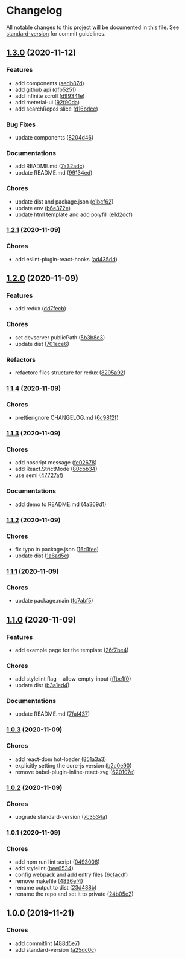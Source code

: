 # Changelog

All notable changes to this project will be documented in this file. See [standard-version](https://github.com/conventional-changelog/standard-version) for commit guidelines.

## [1.3.0](https://github.com/YuCJ/react-static-site-template/compare/v1.2.1...v1.3.0) (2020-11-12)


### Features

* add components ([aedb87d](https://github.com/YuCJ/react-static-site-template/commit/aedb87d4d3deb520554d3a28f678d9696fb6f523))
* add github api ([dfb5251](https://github.com/YuCJ/react-static-site-template/commit/dfb5251cf4a48b49311dad3f1b5c430d1821977f))
* add infinite scroll ([d99341e](https://github.com/YuCJ/react-static-site-template/commit/d99341ef6b671eab3d52019facefed5adadc30eb))
* add meterial-ui ([92f90da](https://github.com/YuCJ/react-static-site-template/commit/92f90daa8c2c666d9ee639ccf0d335e7ce644d27))
* add searchRepos slice ([d16bdce](https://github.com/YuCJ/react-static-site-template/commit/d16bdce0785f687e53ad19ac7147ab4660ba4100))


### Bug Fixes

* update components ([8204d46](https://github.com/YuCJ/react-static-site-template/commit/8204d46339fe09e9222045252326e3ea1a88f5dc))


### Documentations

* add README.md ([7a32adc](https://github.com/YuCJ/react-static-site-template/commit/7a32adc038d3d02c52bf2e7c3ee6fb6d547f79d9))
* update README.md ([99134ed](https://github.com/YuCJ/react-static-site-template/commit/99134ed37c7a5a31627563397007d55303017eac))


### Chores

* update dist and package.json ([c1bcf62](https://github.com/YuCJ/react-static-site-template/commit/c1bcf62ab3d5423f12e2190ebcbccb54cd625521))
* update env ([b6e372e](https://github.com/YuCJ/react-static-site-template/commit/b6e372e3d7cb37370a5d9591eb0e32351d681268))
* update html template and add polyfill ([e1d2dcf](https://github.com/YuCJ/react-static-site-template/commit/e1d2dcfdd5bbd044cf863fd2f88d34becee772e4))

### [1.2.1](https://github.com/YuCJ/react-static-site-template/compare/v1.2.0...v1.2.1) (2020-11-09)


### Chores

* add eslint-plugin-react-hooks ([ad435dd](https://github.com/YuCJ/react-static-site-template/commit/ad435dd3ab3ae4754862a46a43e5df0abef21f48))

## [1.2.0](https://github.com/YuCJ/react-static-site-template/compare/v1.1.4...v1.2.0) (2020-11-09)


### Features

* add redux ([dd7fecb](https://github.com/YuCJ/react-static-site-template/commit/dd7fecb0f54d281991f03878479d00445b3e5906))


### Chores

* set devserver publicPath ([5b3b8e3](https://github.com/YuCJ/react-static-site-template/commit/5b3b8e38ab19cd7b1e74ac2a8da896e7889b41f5))
* update dist ([701ece6](https://github.com/YuCJ/react-static-site-template/commit/701ece6e0d9bf9211a7da0a39f336db1212e630e))


### Refactors

* refactore files structure for redux ([8295a92](https://github.com/YuCJ/react-static-site-template/commit/8295a925d4d1f99341ba51c00c7d16a6283b4c1e))

### [1.1.4](https://github.com/YuCJ/react-static-site-template/compare/v1.1.3...v1.1.4) (2020-11-09)


### Chores

* prettierignore CHANGELOG.md ([6c98f2f](https://github.com/YuCJ/react-static-site-template/commit/6c98f2f052699784b857be80e2b702c8b8aa7f68))

### [1.1.3](https://github.com/YuCJ/react-static-site-template/compare/v1.1.2...v1.1.3) (2020-11-09)


### Chores

* add noscript message ([fe02678](https://github.com/YuCJ/react-static-site-template/commit/fe02678496f97bee2a39fe356578dce694338464))
* add React.StrictMode ([80cbb34](https://github.com/YuCJ/react-static-site-template/commit/80cbb344050da6f96cc89679be69b4dce9d5c411))
* use semi ([47727af](https://github.com/YuCJ/react-static-site-template/commit/47727aff66f3bd34cb7f1a4240e70ec7385374cf))


### Documentations

* add demo to README.md ([4a369d1](https://github.com/YuCJ/react-static-site-template/commit/4a369d103456235a642ce4386bc221441461cc1f))

### [1.1.2](https://github.com/YuCJ/react-static-site-template/compare/v1.1.1...v1.1.2) (2020-11-09)

### Chores

- fix typo in package.json ([16d1fee](https://github.com/YuCJ/react-static-site-template/commit/16d1feebb7123064030aad5d16b855043a120709))
- update dist ([1a6ad5e](https://github.com/YuCJ/react-static-site-template/commit/1a6ad5e3f468cfa59a30516d1cf935c9a28543f7))

### [1.1.1](https://github.com/YuCJ/react-static-site-template/compare/v1.1.0...v1.1.1) (2020-11-09)

### Chores

- update package.main ([fc7abf5](https://github.com/YuCJ/react-static-site-template/commit/fc7abf5562664068699575f5380751d42cb37257))

## [1.1.0](https://github.com/YuCJ/react-static-site-template/compare/v1.0.3...v1.1.0) (2020-11-09)

### Features

- add example page for the template ([26f7be4](https://github.com/YuCJ/react-static-site-template/commit/26f7be4abc346106e99ececb38e92e39d688be3a))

### Chores

- add stylelint flag --allow-empty-input ([ffbc1f0](https://github.com/YuCJ/react-static-site-template/commit/ffbc1f0fd587b151c5ca02c076d916fa9bb8dbe4))
- update dist ([b3a1ed4](https://github.com/YuCJ/react-static-site-template/commit/b3a1ed4d4d101419f5fb69931f22883c5ead250f))

### Documentations

- update README.md ([7faf437](https://github.com/YuCJ/react-static-site-template/commit/7faf43752a89ff7fe37ea13f2905a0d4d4694109))

### [1.0.3](https://github.com/YuCJ/react-static-site-template/compare/v1.0.2...v1.0.3) (2020-11-09)

### Chores

- add react-dom hot-loader ([851a3a3](https://github.com/YuCJ/react-static-site-template/commit/851a3a38df186b58e5e4bf0db9fb2438271904cf))
- explicitly setting the core-js version ([b2c0e90](https://github.com/YuCJ/react-static-site-template/commit/b2c0e90d8f84c5345ef8d33544972237ace13257))
- remove babel-plugin-inline-react-svg ([620107e](https://github.com/YuCJ/react-static-site-template/commit/620107e71b52cee95dc900d468dc2a0d6c517666))

### [1.0.2](https://github.com/YuCJ/react-static-site-template/compare/v1.0.1...v1.0.2) (2020-11-09)

### Chores

- upgrade standard-version ([7c3534a](https://github.com/YuCJ/react-static-site-template/commit/7c3534afc046d57765838beeb3159152b146a0a1))

### 1.0.1 (2020-11-09)

### Chores

- add npm run lint script ([0493006](https://github.com/YuCJ/react-static-site-template/commit/0493006bae5e96c3297b1e4c3c9930406ca6337f))
- add stylelint ([bee6534](https://github.com/YuCJ/react-static-site-template/commit/bee65340212405a4b6f10ec83cc000143a02d061))
- config webpack and add entry files ([6cfacdf](https://github.com/YuCJ/react-static-site-template/commit/6cfacdf2176e199abd21f6d78c93f12638f993f8))
- remove makefile ([4836ef4](https://github.com/YuCJ/react-static-site-template/commit/4836ef4902024c5226ae6a6cadabbe39386a6220))
- rename output to dist ([23d488b](https://github.com/YuCJ/react-static-site-template/commit/23d488bb63579753262b1747ef45eb57bd368b65))
- rename the repo and set it to private ([24b05e2](https://github.com/YuCJ/react-static-site-template/commit/24b05e25988585ff00dc089b235d14e1e1392049))

## 1.0.0 (2019-11-21)

### Chores

- add commitlint ([488d5e7](https://github.com/YuCJ/standard-js-template/commit/488d5e762ddd6a7ae0a1c192982da78ecc7981b8))
- add standard-version ([a25dc0c](https://github.com/YuCJ/standard-js-template/commit/a25dc0c0308f71da3d43c281299a66deb5f8a10a))
